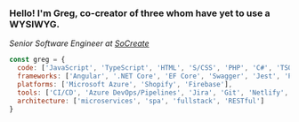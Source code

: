 ### Hello! I'm Greg, co-creator of three whom have yet to use a WYSIWYG.
<p><em>Senior Software Engineer at <a href="https://www.socreate.it">SoCreate</a></em></p>

```javascript
const greg = {
  code: ['JavaScript', 'TypeScript', 'HTML', 'S/CSS', 'PHP', 'C#', 'TSQL', 'PowerShell', 'Liquid'],
  frameworks: ['Angular', '.NET Core', 'EF Core', 'Swagger', 'Jest', 'PHPUnit'],
  platforms: ['Microsoft Azure', 'Shopify', 'Firebase'],
  tools: ['CI/CD', 'Azure DevOps/Pipelines', 'Jira', 'Git', 'Netlify', 'Jetbrains', 'VS Code', 'Docker', 'Cmder'],
  architecture: ['microservices', 'spa', 'fullstack', 'RESTful']
}
```
